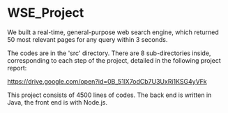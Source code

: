 # WSE_Project

We built a real-time, general-purpose web search engine, which returned 50 most relevant pages for any query within 3 seconds. 

The codes are in the 'src' directory. There are 8 sub-directories inside, corresponding to each step of the project, detailed in the following project report:

https://drive.google.com/open?id=0B_51lX7odCb7U3UxRi1KSG4yVFk

This project consists of 4500 lines of codes. The back end is written in Java, the front end is with Node.js.
